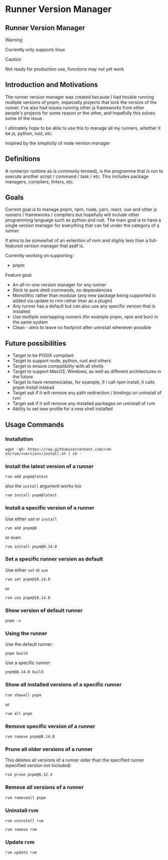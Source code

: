# Runner Version Manager
## Runner Version Manager

>[!WARNING]
> Currently only supports linux

> [!CAUTION]
> Not ready for production use, functions may not yet work


## Introduction and Motivations
The runner version manager was created because I had trouble running multiple versions of pnpm, especially projects that lock the version of the runner. I've also had issues running other js frameworks from other people's projects for some reason or the other, and hopefully this solves some of the issue. 

I ultimately hope to be able to use this to manage all my runners, whether it be js, python, rust, etc.

Inspired by the simplicity of node version manager

## Definitions
A runner(or runtime as is commonly termed), is the programme that is run to execute another script / command / task / etc. This includes package managers, compilers, linters, etc. 

## Goals
Current goal is to manage pnpm, npm, node, yarn, react, vue and other js runners / frameworks / compilers but hopefully will include other programming language such as python and rust. The main goal is to have a single version manager for everything that can fall under the category of a runner.

It aims to be somewhat of an extention of nvm and slighly less than a full-featured version manager that asdf is.

Currently working on supporting:
 - pnpm

Feature goal:
 - An all-in-one version manager for any runner
 - Stick to pure shell commands, no dependencies
 - Monolithic rather than modular (any new package being supported is added via update to rvm rather than as a plugin)
 - Any runner has a default but can also use any specific version that is installed
 - Use multiple overlapping runners (for example pnpm, npm and bun) in the same system
 - Clean - aims to leave no footprint after uninstall whenever possible

## Future possibilities
- Target to be POSIX compliant
- Target to support node, python, rust and others
- Target to ensure compatibility with all shells
- Target to support MacOS, Windows, as well as different architectures in the future
- Target to have renames/alias, for example, if i call npm install, it calls pnpm install instead
- Target ask if it will remove any path redirection / bindings on uninstall of rvm
- Target ask if it will remove any installed packages on uninstall of rvm
- Ability to set new profile for a new shell installed

## Usage Commands

### Installation
```
wget -qO- https://raw.githubusercontent.com/rvm-sh/rvm/<version>/install.sh | sh -
```

### Install the latest version of a runner
```
rvm add pnpm@latest
```
also the `install` argument works too
```
rvm install pnpm@latest
```

### Install a specific version of a runner
Use either `add` or `install`
```
rvm add pnpm@8
```
or even
```
rvm install pnpm@8.14.0
```

### Set a specific runner version as default
Use either `set` or `use`
```
rvm set pnpm@18.14.0
```
or
```
rvm use pnpm@18.14.0
```

### Show version of default runner
```
pnpm -v
```

### Using the runner
Use the default runner:
```
pnpm build
```
Use a specific runner:
```
pnpm@8.14.0 build
```

### Show all installed versions of a specific runner
```
rvm showall pnpm
```

or 
```
rvm all pnpm
```

### Remove specific version of a runner
```
rvm remove pnpm@8.14.0
```

### Prune all older versions of a runner
This deletes all versions of a runner older than the specified runner (specified version not included)
```
rvm prune pnpm@6.12.4
```

### Remove all versions of a runner
```
rvm removeall pnpm
```

### Uninstall rvm 
```
rvm uninstall rvm
```
```
rvm remove rvm
```

### Update rvm
```
rvm update rvm
```




